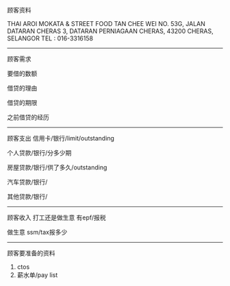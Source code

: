顾客资料

THAI AROI MOKATA & STREET FOOD 
TAN CHEE WEI NO. 53G, JALAN DATARAN CHERAS 3, DATARAN PERNIAGAAN CHERAS, 43200 CHERAS, SELANGOR TEL : 016-3316158

-----------------
顾客需求


要借的数额

借贷的理由

借贷的期限

之前借贷的经历


--------------
顾客支出
信用卡/银行/limit/outstanding


个人贷款/银行/分多少期

房屋贷款/银行/供了多久/outstanding

汽车贷款/银行/


其他贷款/银行/

-----------
顾客收入
打工还是做生意
有epf/报税

做生意 ssm/tax报多少

-------
顾客要准备的资料
1. ctos
2. 薪水单/pay list




